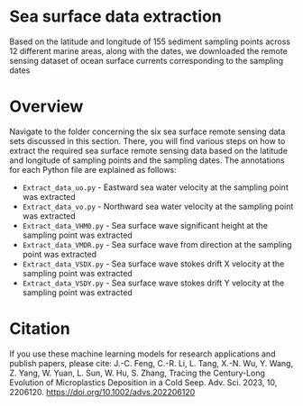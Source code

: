 
# Sea surface data extraction

Based on the latitude and longitude of 155 sediment sampling points across 12 different marine areas, along with the dates, we downloaded the remote sensing dataset of ocean surface currents corresponding to the sampling dates

# Overview

Navigate to the folder concerning the six sea surface remote sensing data sets discussed in this section. There, you will find various steps on how to extract the required sea surface remote sensing data based on the latitude and longitude of sampling points and the sampling dates. The annotations for each Python file are explained as follows:
- `Extract_data_uo.py` - Eastward sea water velocity at the sampling point was extracted
- `Extract_data_vo.py` - Northward sea water velocity at the sampling point was extracted
- `Extract_data_VHM0.py` - Sea surface wave significant height at the sampling point was extracted
- `Extract_data_VMDR.py` - Sea surface wave from direction at the sampling point was extracted
- `Extract_data_VSDX.py` - Sea surface wave stokes drift X velocity at the sampling point was extracted
- `Extract_data_VSDY.py` - Sea surface wave stokes drift Y velocity at the sampling point was extracted

# Citation

If you use these machine learning models for research applications and publish papers, please cite:
J.-C. Feng, C.-R. Li, L. Tang, X.-N. Wu, Y. Wang, Z. Yang, W. Yuan, L. Sun, W. Hu, S. Zhang, Tracing the Century-Long Evolution of Microplastics Deposition in a Cold Seep. Adv. Sci. 2023, 10, 2206120. https://doi.org/10.1002/advs.202206120